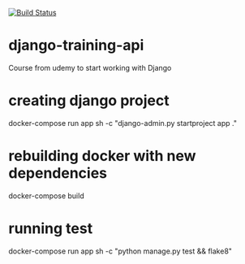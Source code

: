 [![Build Status](https://travis-ci.com/alep007/django-training-api.svg?branch=master)](https://travis-ci.com/alep007/django-training-api)

# django-training-api
Course from udemy to start working with Django


# creating django project
docker-compose run app sh -c "django-admin.py startproject app ."

# rebuilding docker with new dependencies
docker-compose build

# running test 
docker-compose run app sh -c "python manage.py test && flake8"
